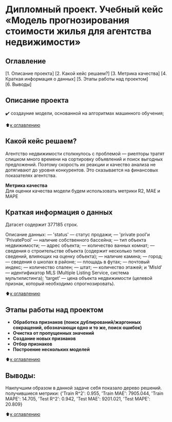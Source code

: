# Дипломный проект. Учебный кейс «Модель прогнозирования стоимости жилья для агентства недвижимости»
  
    
## Оглавление  
[1. Описание проекта] 
[2. Какой кейс решаем?]
[3. Метрика качества]
[4. Краткая информация о данных]
[5. Этапы работы над проектом]   
[6. Выводы]
  
    
## Описание проекта    
✔️ создаyние модели, основанной на алгоритмах машинного обучения;

:arrow_up:[к оглавлению](_)
  
    
## Какой кейс решаем?  
Агентство недвижимости столкнулось с проблемой — риелторы тратят слишком много времени на сортировку объявлений и поиск выгодных предложений. Поэтому скорость их реакции и качество анализа не дотягивают до уровня конкурентов. Это сказывается на финансовых показателях агентства.
  
  
**Метрика качества**     
Для оценки качества модели будем использовать метрики R2, MAE и MAPE
  
  
    
## Краткая информация о данных
Датасет содержит 377185 строк.

Описание данных:
— 'status' — статус продажи;
— 'private pool'и 'PrivatePool' — наличие собственного бассейна;
— тип объекта недвижимости; — адрес объекта;
— количество ванных комнат;
— сведения о строительстве объекта (содержит несколько
типов сведений, влияющих на оценку объекта); — наличие камина;
— город;
— сведения о школах в районе;
— площадь в футах;
— почтовый индекс;
— количество спален; — штат;
— количество этажей;
и 'MlsId' — идентификатор MLS (Multiple Listing Service, система
мультилистинга);
'target' — цена объекта недвижимости (целевой признак, который необходимо спрогнозировать).
  
:arrow_up:[к оглавлению](.README.md#Оглавление)


## Этапы работы над проектом  
  

* **Обработка признаков (поиск дублирований/жаргонных сокращений, обозначающи одно и то же, поиск ошибок)**  
* **Очистка от пропущенных значений**  
* **Создание новых признаков**  
* **Отбор признаков**  
* **Построение нескольких моделей**  

:arrow_up:[к оглавлению](.README.md#Оглавление)

## Выводы:  
Наилучшим образом в данной задаче себя показало дерево решений. получившиеся метрики: 
{'Train R^2': 0.955, 'Train MAE': 7905.044, 'Train MAPE': 14.705, 'Test R^2': 0.942, 'Test MAE': 9201.021, 'Test MAPE': 20.809}

:arrow_up:[к оглавлению](.README.md#Оглавление)

